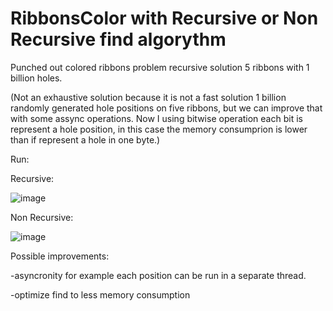 # RibbonsColor with Recursive or Non Recursive find algorythm
Punched out colored ribbons problem recursive solution
5 ribbons with 1 billion holes.

(Not an exhaustive solution because it is not a fast solution 1 billion randomly generated hole positions on five ribbons, but we can improve that with some assync operations. Now I using bitwise operation each bit is represent a hole position, in this case the memory consumprion is lower than if represent a hole in one byte.)

Run:

Recursive:

![image](https://user-images.githubusercontent.com/26471568/209461180-9a635e98-de9d-47d9-a61a-1f765c910103.png)

Non Recursive:

![image](https://user-images.githubusercontent.com/26471568/209462863-f53308f4-3b9a-4657-8e62-2a9082d8ee19.png)


Possible improvements:

-asyncronity for example each position can be run in a separate thread.

-optimize find to less memory consumption


